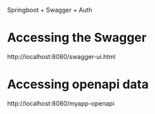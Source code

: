 Springboot + Swagger + Auth


# Accessing the Swagger
http://localhost:8080/swagger-ui.html

# Accessing openapi data
http://localhost:8080/myapp-openapi
